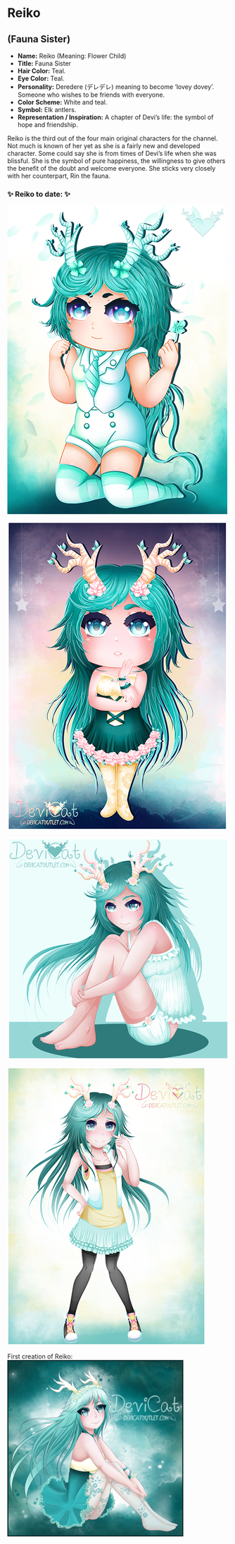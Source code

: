 # Reiko
## (Fauna Sister)

* **Name:** Reiko (Meaning: Flower Child)
* **Title:** Fauna Sister
* **Hair Color:** Teal.
* **Eye Color:** Teal.
* **Personality:** Deredere (デレデレ) meaning to become ‘lovey dovey’. Someone
  who wishes to be friends with everyone.
* **Color Scheme:** White and teal.
* **Symbol:** Elk antlers.
* **Representation / Inspiration:** A chapter of Devi’s life: the symbol of
  hope and friendship.

Reiko is the third out of the four main original characters for the channel.
Not much is known of her yet as she is a fairly new and developed character.
Some could say she is from times of Devi’s life when she was blissful. She
is the symbol of pure happiness, the willingness to give others the benefit
of the doubt and welcome everyone. She sticks very closely with her
counterpart, Rin the fauna.

### ✨ Reiko to date: ✨

![Reiko CloverGirl 2018](img/Reiko_CloverGirl_2018.png)

![Starry Chibi Reiko](img/reiko_starry_chibi.png)

![Sitting Study ­– Reiko](img/reiko_sitting.png)

![Reiko in casual springwear](img/reiko_casualwear.png)

First creation of Reiko:<br>
![Reiko](img/reiko.png)
